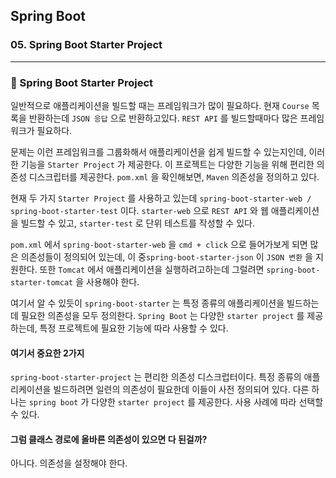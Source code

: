 ## Spring Boot

### 05. Spring Boot Starter Project

---

### 📌 Spring Boot Starter Project

일반적으로 애플리케이션을 빌드할 때는 프레임워크가 많이 필요하다.
현재 `Course` 목록을 반환하는데 `JSON 응답` 으로 반환하고있다.
`REST API` 를 빌드할때마다 많은 프레임워크가 필요하다.

문제는 이런 프레임워크를 그룹화해서 애플리케이션을 쉽게 빌드할 수 있는지인데, 이러한 기능을 `Starter Project` 가 제공한다.
이 프로젝트는 다양한 기능을 위해 편리한 의존성 디스크립터를 제공한다. `pom.xml` 을 확인해보면, `Maven` 의존성을 정의하고 있다.

현재 두 가지 `Starter Project` 를 사용하고 있는데 `spring-boot-starter-web / spring-boot-starter-test` 이다.
`starter-web` 으로 `REST API` 와 웹 애플리케이션을 빌드할 수 있고, `starter-test` 로 단위 테스트를 작성할 수 있다.

`pom.xml` 에서 `spring-boot-starter-web` 을 `cmd + click` 으로 들어가보게 되면 많은 의존성들이 정의되어 있는데, 이 중`spring-boot-starter-json` 이 `JSON 변환` 을 지원한다. 또한 `Tomcat` 에서 애플리케이션을 실행하려고하는데 그럴려면 `spring-boot-starter-tomcat` 을 사용해야 한다.

여기서 알 수 있듯이 `spring-boot-starter` 는 특정 종류의 애플리케이션을 빌드하는데 필요한 의존성을 모두 정의한다.
`Spring Boot` 는 다양한 `starter project` 를 제공하는데, 특정 프로젝트에 필요한 기능에 따라 사용할 수 있다.

#### 여기서 중요한 2가지

`spring-boot-starter-project` 는 편리한 의존성 디스크럽터이다. 특정 종류의 애플리케이션을 빌드하려면 일련의 의존성이 필요한데 이들이 사전 정의되어 있다.
다른 하나는 `spring boot` 가 다양한 `starter project` 를 제공한다. 사용 사례에 따라 선택할 수 있다.

#### 그럼 클래스 경로에 올바른 의존성이 있으면 다 된걸까?

아니다. 의존성을 설정해야 한다.
